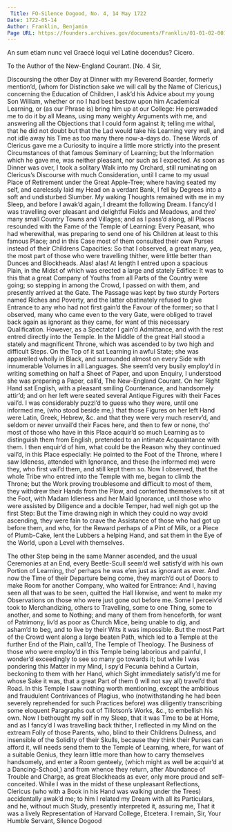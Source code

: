 ```yaml
---
 Title: FO-Silence Dogood, No. 4, 14 May 1722
Date: 1722-05-14
Author: Franklin, Benjamin
Page URL: https://founders.archives.gov/documents/Franklin/01-01-02-0011
---
```

An sum etiam nunc vel Graecè loqui vel Latinè docendus? Cicero.

To the Author of the New-England Courant.
  [No. 4
  Sir,

Discoursing the other Day at Dinner with my Reverend Boarder, formerly mention’d, (whom for Distinction sake we will call by the Name of Clericus,) concerning the Education of Children, I ask’d his Advice about my young Son William, whether or no I had best bestow upon him Academical Learning, or (as our Phrase is) bring him up at our College: He perswaded me to do it by all Means, using many weighty Arguments with me, and answering all the Objections that I could form against it; telling me withal, that he did not doubt but that the Lad would take his Learning very well, and not idle away his Time as too many there now-a-days do. These Words of Clericus gave me a Curiosity to inquire a little more strictly into the present Circumstances of that famous Seminary of Learning; but the Information which he gave me, was neither pleasant, nor such as I expected.
As soon as Dinner was over, I took a solitary Walk into my Orchard, still ruminating on Clericus’s Discourse with much Consideration, until I came to my usual Place of Retirement under the Great Apple-Tree; where having seated my self, and carelessly laid my Head on a verdant Bank, I fell by Degrees into a soft and undisturbed Slumber. My waking Thoughts remained with me in my Sleep, and before I awak’d again, I dreamt the following Dream.
I fancy’d I was travelling over pleasant and delightful Fields and Meadows, and thro’ many small Country Towns and Villages; and as I pass’d along, all Places resounded with the Fame of the Temple of Learning: Every Peasant, who had wherewithal, was preparing to send one of his Children at least to this famous Place; and in this Case most of them consulted their own Purses instead of their Childrens Capacities: So that I observed, a great many, yea, the most part of those who were travelling thither, were little better than Dunces and Blockheads. Alas! alas!
At length I entred upon a spacious Plain, in the Midst of which was erected a large and stately Edifice: It was to this that a great Company of Youths from all Parts of the Country were going; so stepping in among the Crowd, I passed on with them, and presently arrived at the Gate.
The Passage was kept by two sturdy Porters named Riches and Poverty, and the latter obstinately refused to give Entrance to any who had not first gain’d the Favour of the former; so that I observed, many who came even to the very Gate, were obliged to travel back again as ignorant as they came, for want of this necessary Qualification. However, as a Spectator I gain’d Admittance, and with the rest entred directly into the Temple.
In the Middle of the great Hall stood a stately and magnificent Throne, which was ascended to by two high and difficult Steps. On the Top of it sat Learning in awful State; she was apparelled wholly in Black, and surrounded almost on every Side with innumerable Volumes in all Languages. She seem’d very busily employ’d in writing something on half a Sheet of Paper, and upon Enquiry, I understood she was preparing a Paper, call’d, The New-England Courant. On her Right Hand sat English, with a pleasant smiling Countenance, and handsomely attir’d; and on her left were seated several Antique Figures with their Faces vail’d. I was considerably puzzl’d to guess who they were, until one informed me, (who stood beside me,) that those Figures on her left Hand were Latin, Greek, Hebrew, &c. and that they were very much reserv’d, and seldom or never unvail’d their Faces here, and then to few or none, tho’ most of those who have in this Place acquir’d so much Learning as to distinguish them from English, pretended to an intimate Acquaintance with them. I then enquir’d of him, what could be the Reason why they continued vail’d, in this Place especially: He pointed to the Foot of the Throne, where I saw Idleness, attended with Ignorance, and these (he informed me) were they, who first vail’d them, and still kept them so.
Now I observed, that the whole Tribe who entred into the Temple with me, began to climb the Throne; but the Work proving troublesome and difficult to most of them, they withdrew their Hands from the Plow, and contented themselves to sit at the Foot, with Madam Idleness and her Maid Ignorance, until those who were assisted by Diligence and a docible Temper, had well nigh got up the first Step: But the Time drawing nigh in which they could no way avoid ascending, they were fain to crave the Assistance of those who had got up before them, and who, for the Reward perhaps of a Pint of Milk, or a Piece of Plumb-Cake, lent the Lubbers a helping Hand, and sat them in the Eye of the World, upon a Level with themselves.

The other Step being in the same Manner ascended, and the usual Ceremonies at an End, every Beetle-Scull seem’d well satisfy’d with his own Portion of Learning, tho’ perhaps he was e’en just as ignorant as ever. And now the Time of their Departure being come, they march’d out of Doors to make Room for another Company, who waited for Entrance: And I, having seen all that was to be seen, quitted the Hall likewise, and went to make my Observations on those who were just gone out before me.
Some I perceiv’d took to Merchandizing, others to Travelling, some to one Thing, some to another, and some to Nothing; and many of them from henceforth, for want of Patrimony, liv’d as poor as Church Mice, being unable to dig, and asham’d to beg, and to live by their Wits it was impossible. But the most Part of the Crowd went along a large beaten Path, which led to a Temple at the further End of the Plain, call’d, The Temple of Theology. The Business of those who were employ’d in this Temple being laborious and painful, I wonder’d exceedingly to see so many go towards it; but while I was pondering this Matter in my Mind, I spy’d Pecunia behind a Curtain, beckoning to them with her Hand, which Sight immediately satisfy’d me for whose Sake it was, that a great Part of them (I will not say all) travel’d that Road. In this Temple I saw nothing worth mentioning, except the ambitious and fraudulent Contrivances of Plagius, who (notwithstanding he had been severely reprehended for such Practices before) was diligently transcribing some eloquent Paragraphs out of Tillotson’s Works, &c., to embellish his own.
Now I bethought my self in my Sleep, that it was Time to be at Home, and as I fancy’d I was travelling back thither, I reflected in my Mind on the extream Folly of those Parents, who, blind to their Childrens Dulness, and insensible of the Solidity of their Skulls, because they think their Purses can afford it, will needs send them to the Temple of Learning, where, for want of a suitable Genius, they learn little more than how to carry themselves handsomely, and enter a Room genteely, (which might as well be acquir’d at a Dancing-School,) and from whence they return, after Abundance of Trouble and Charge, as great Blockheads as ever, only more proud and self-conceited.
While I was in the midst of these unpleasant Reflections, Clericus (who with a Book in his Hand was walking under the Trees) accidentally awak’d me; to him I related my Dream with all its Particulars, and he, without much Study, presently interpreted it, assuring me, That it was a lively Representation of Harvard College, Etcetera. I remain, Sir, Your Humble Servant,
Silence Dogood

